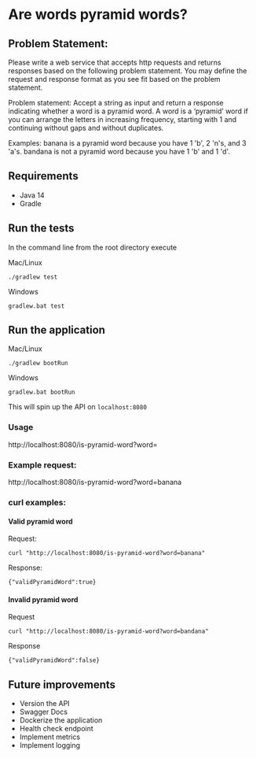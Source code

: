 # Are words pyramid words?
## Problem Statement:
Please write a web service that accepts http requests and returns responses based on the following problem statement. You may define the request and response format as you see fit based on the problem statement.

Problem statement: Accept a string as input and return a response indicating whether a word is a pyramid word.  A word is a ‘pyramid’ word if you can arrange the letters in increasing frequency, starting with 1 and continuing without gaps and without duplicates.

Examples:
banana is a pyramid word because you have 1 'b', 2 'n's, and 3 'a's.
bandana is not a pyramid word because you have 1 'b' and 1 'd'.

## Requirements
* Java 14
* Gradle

## Run the tests

In the command line from the root directory execute

Mac/Linux

`./gradlew test`

Windows

`gradlew.bat test`

## Run the application

Mac/Linux

`./gradlew bootRun`

Windows

`gradlew.bat bootRun`

This will spin up the API on `localhost:8080`

### Usage
http://localhost:8080/is-pyramid-word?word=<word to test>
  
### Example request: 
http://localhost:8080/is-pyramid-word?word=banana

### curl examples:
#### Valid pyramid word
Request:
```
curl "http://localhost:8080/is-pyramid-word?word=banana"
```
Response:
```
{"validPyramidWord":true}
```

#### Invalid pyramid word

Request
```
curl "http://localhost:8080/is-pyramid-word?word=bandana"
```

Response
```
{"validPyramidWord":false}
```



## Future improvements
* Version the API
* Swagger Docs
* Dockerize the application
* Health check endpoint
* Implement metrics
* Implement logging
